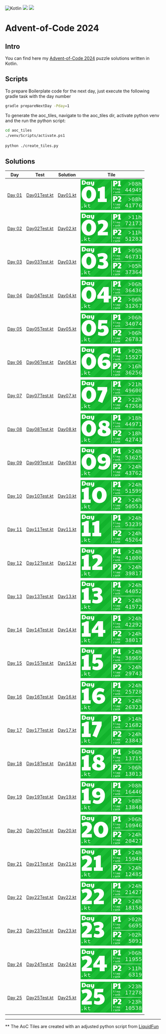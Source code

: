 ![Kotlin](https://img.shields.io/badge/Kotlin-grey?logo=Kotlin&style=for-the-badge)
![](https://img.shields.io/badge/📅%20days-25-005060?style=for-the-badge)
![](https://img.shields.io/badge/⭐%20stars-50-005060?style=for-the-badge)

# Advent-of-Code 2024

## Intro

You can find here my [Advent-of-Code 2024](https://adventofcode.com/2024) puzzle solutions written in Kotlin.

## Scripts

To prepare Boilerplate code for the next day, just execute the following gradle task with the day number
```bash 
gradle prepareNextDay -Pday=1
```

To generate the aoc_tiles, navigate to the aoc_tiles dir, activate python venv and the run the python script:
```bash
cd aoc_tiles
./venv/Scripts/activate.ps1 

python ./create_tiles.py
```

## Solutions

| Day                                           | Test                                                                        | Solution                                                            | Tile                               |
|-----------------------------------------------|-----------------------------------------------------------------------------|---------------------------------------------------------------------|------------------------------------|
| [Day 01](https://adventofcode.com/2024/day/1) | [Day01Test.kt](./src/test/kotlin/tr/emreone/adventofcode/days/Day01Test.kt) | [Day01.kt](./src/main/kotlin/tr/emreone/adventofcode/days/Day01.kt) | ![Day 01](./aoc_tiles/2024/01.png) |
| [Day 02](https://adventofcode.com/2024/day/2) | [Day02Test.kt](./src/test/kotlin/tr/emreone/adventofcode/days/Day02Test.kt) | [Day02.kt](./src/main/kotlin/tr/emreone/adventofcode/days/Day02.kt) | ![Day 02](./aoc_tiles/2024/02.png) |
| [Day 03](https://adventofcode.com/2024/day/3) | [Day03Test.kt](./src/test/kotlin/tr/emreone/adventofcode/days/Day03Test.kt) | [Day03.kt](./src/main/kotlin/tr/emreone/adventofcode/days/Day03.kt) | ![Day 03](./aoc_tiles/2024/03.png) |
| [Day 04](https://adventofcode.com/2024/day/4) | [Day04Test.kt](./src/test/kotlin/tr/emreone/adventofcode/days/Day04Test.kt) | [Day04.kt](./src/main/kotlin/tr/emreone/adventofcode/days/Day04.kt) | ![Day 04](./aoc_tiles/2024/04.png) |
| [Day 05](https://adventofcode.com/2024/day/5) | [Day05Test.kt](./src/test/kotlin/tr/emreone/adventofcode/days/Day05Test.kt) | [Day05.kt](./src/main/kotlin/tr/emreone/adventofcode/days/Day05.kt) | ![Day 05](./aoc_tiles/2024/05.png) |
| [Day 06](https://adventofcode.com/2024/day/6) | [Day06Test.kt](./src/test/kotlin/tr/emreone/adventofcode/days/Day06Test.kt) | [Day06.kt](./src/main/kotlin/tr/emreone/adventofcode/days/Day06.kt) | ![Day 06](./aoc_tiles/2024/06.png) |
| [Day 07](https://adventofcode.com/2024/day/7) | [Day07Test.kt](./src/test/kotlin/tr/emreone/adventofcode/days/Day07Test.kt) | [Day07.kt](./src/main/kotlin/tr/emreone/adventofcode/days/Day07.kt) | ![Day 07](./aoc_tiles/2024/07.png) |
| [Day 08](https://adventofcode.com/2024/day/8) | [Day08Test.kt](./src/test/kotlin/tr/emreone/adventofcode/days/Day08Test.kt) | [Day08.kt](./src/main/kotlin/tr/emreone/adventofcode/days/Day08.kt) | ![Day 08](./aoc_tiles/2024/08.png) |
| [Day 09](https://adventofcode.com/2024/day/9) | [Day09Test.kt](./src/test/kotlin/tr/emreone/adventofcode/days/Day09Test.kt) | [Day09.kt](./src/main/kotlin/tr/emreone/adventofcode/days/Day09.kt) | ![Day 09](./aoc_tiles/2024/09.png) |
| [Day 10](https://adventofcode.com/2024/day/10) | [Day10Test.kt](./src/test/kotlin/tr/emreone/adventofcode/days/Day10Test.kt) | [Day10.kt](./src/main/kotlin/tr/emreone/adventofcode/days/Day10.kt) | ![Day 10](./aoc_tiles/2024/10.png) |
| [Day 11](https://adventofcode.com/2024/day/11) | [Day11Test.kt](./src/test/kotlin/tr/emreone/adventofcode/days/Day11Test.kt) | [Day11.kt](./src/main/kotlin/tr/emreone/adventofcode/days/Day11.kt) | ![Day 11](./aoc_tiles/2024/11.png) |
| [Day 12](https://adventofcode.com/2024/day/12) | [Day12Test.kt](./src/test/kotlin/tr/emreone/adventofcode/days/Day12Test.kt) | [Day12.kt](./src/main/kotlin/tr/emreone/adventofcode/days/Day12.kt) | ![Day 12](./aoc_tiles/2024/12.png) |
| [Day 13](https://adventofcode.com/2024/day/13) | [Day13Test.kt](./src/test/kotlin/tr/emreone/adventofcode/days/Day13Test.kt) | [Day13.kt](./src/main/kotlin/tr/emreone/adventofcode/days/Day13.kt) | ![Day 13](./aoc_tiles/2024/13.png) |
| [Day 14](https://adventofcode.com/2024/day/14) | [Day14Test.kt](./src/test/kotlin/tr/emreone/adventofcode/days/Day14Test.kt) | [Day14.kt](./src/main/kotlin/tr/emreone/adventofcode/days/Day14.kt) | ![Day 14](./aoc_tiles/2024/14.png) |
| [Day 15](https://adventofcode.com/2024/day/15) | [Day15Test.kt](./src/test/kotlin/tr/emreone/adventofcode/days/Day15Test.kt) | [Day15.kt](./src/main/kotlin/tr/emreone/adventofcode/days/Day15.kt) | ![Day 15](./aoc_tiles/2024/15.png) |
| [Day 16](https://adventofcode.com/2024/day/16) | [Day16Test.kt](./src/test/kotlin/tr/emreone/adventofcode/days/Day16Test.kt) | [Day16.kt](./src/main/kotlin/tr/emreone/adventofcode/days/Day16.kt) | ![Day 16](./aoc_tiles/2024/16.png) |
| [Day 17](https://adventofcode.com/2024/day/17) | [Day17Test.kt](./src/test/kotlin/tr/emreone/adventofcode/days/Day17Test.kt) | [Day17.kt](./src/main/kotlin/tr/emreone/adventofcode/days/Day17.kt) | ![Day 17](./aoc_tiles/2024/17.png) |
| [Day 18](https://adventofcode.com/2024/day/18) | [Day18Test.kt](./src/test/kotlin/tr/emreone/adventofcode/days/Day18Test.kt) | [Day18.kt](./src/main/kotlin/tr/emreone/adventofcode/days/Day18.kt) | ![Day 18](./aoc_tiles/2024/18.png) |
| [Day 19](https://adventofcode.com/2024/day/19) | [Day19Test.kt](./src/test/kotlin/tr/emreone/adventofcode/days/Day19Test.kt) | [Day19.kt](./src/main/kotlin/tr/emreone/adventofcode/days/Day19.kt) | ![Day 19](./aoc_tiles/2024/19.png) |
| [Day 20](https://adventofcode.com/2024/day/20) | [Day20Test.kt](./src/test/kotlin/tr/emreone/adventofcode/days/Day20Test.kt) | [Day20.kt](./src/main/kotlin/tr/emreone/adventofcode/days/Day20.kt) | ![Day 20](./aoc_tiles/2024/20.png) |
| [Day 21](https://adventofcode.com/2024/day/21) | [Day21Test.kt](./src/test/kotlin/tr/emreone/adventofcode/days/Day21Test.kt) | [Day21.kt](./src/main/kotlin/tr/emreone/adventofcode/days/Day21.kt) | ![Day 21](./aoc_tiles/2024/21.png) |
| [Day 22](https://adventofcode.com/2024/day/22) | [Day22Test.kt](./src/test/kotlin/tr/emreone/adventofcode/days/Day22Test.kt) | [Day22.kt](./src/main/kotlin/tr/emreone/adventofcode/days/Day22.kt) | ![Day 22](./aoc_tiles/2024/22.png) |
| [Day 23](https://adventofcode.com/2024/day/23) | [Day23Test.kt](./src/test/kotlin/tr/emreone/adventofcode/days/Day23Test.kt) | [Day23.kt](./src/main/kotlin/tr/emreone/adventofcode/days/Day23.kt) | ![Day 23](./aoc_tiles/2024/23.png) |
| [Day 24](https://adventofcode.com/2024/day/24) | [Day24Test.kt](./src/test/kotlin/tr/emreone/adventofcode/days/Day24Test.kt) | [Day24.kt](./src/main/kotlin/tr/emreone/adventofcode/days/Day24.kt) | ![Day 24](./aoc_tiles/2024/24.png) |
| [Day 25](https://adventofcode.com/2024/day/25) | [Day25Test.kt](./src/test/kotlin/tr/emreone/adventofcode/days/Day25Test.kt) | [Day25.kt](./src/main/kotlin/tr/emreone/adventofcode/days/Day25.kt) | ![Day 25](./aoc_tiles/2024/25.png) |
<!-- $1 -->

---

** The AoC Tiles are created with an adjusted python script from [LiquidFun](https://github.com/LiquidFun/adventofcode/tree/main/AoCTiles)
